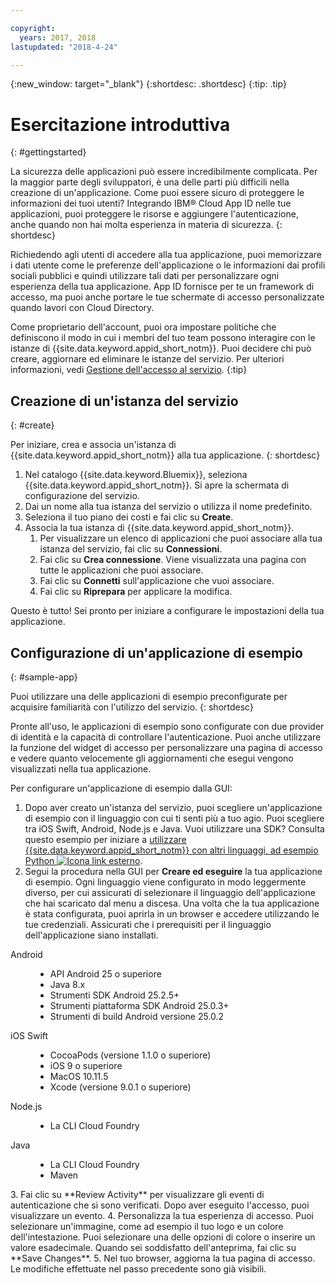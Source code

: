 ```yaml
---

copyright:
  years: 2017, 2018
lastupdated: "2018-4-24"

---
```


{:new_window: target="_blank"}
{:shortdesc: .shortdesc}
{:tip: .tip}

# Esercitazione introduttiva
{: #gettingstarted}

La sicurezza delle applicazioni può essere incredibilmente complicata. Per la maggior parte degli sviluppatori, è una delle parti più difficili nella creazione di un'applicazione. Come puoi essere sicuro di proteggere le informazioni dei tuoi utenti? Integrando IBM® Cloud App ID nelle tue applicazioni, puoi proteggere le risorse e aggiungere l'autenticazione, anche quando non hai molta esperienza in materia di sicurezza.
{: shortdesc}

Richiedendo agli utenti di accedere alla tua applicazione, puoi memorizzare i dati utente come le preferenze dell'applicazione o le informazioni dai profili sociali pubblici e quindi utilizzare tali dati per personalizzare ogni esperienza della tua applicazione. App ID fornisce per te un framework di accesso, ma puoi anche portare le tue schermate di accesso personalizzate quando lavori con Cloud Directory.


Come proprietario dell'account, puoi ora impostare politiche che definiscono il modo in cui i membri del tuo team possono interagire con le istanze di {{site.data.keyword.appid_short_notm}}. Puoi decidere chi può creare, aggiornare ed eliminare le istanze del servizio. Per ulteriori informazioni, vedi [Gestione dell'accesso al servizio](/docs/services/appid/iam.html).
{:tip}

## Creazione di un'istanza del servizio
{: #create}

Per iniziare, crea e associa un'istanza di {{site.data.keyword.appid_short_notm}} alla tua applicazione.
{: shortdesc}

1. Nel catalogo {{site.data.keyword.Bluemix}}, seleziona {{site.data.keyword.appid_short_notm}}. Si apre la schermata di configurazione del servizio.
2. Dai un nome alla tua istanza del servizio o utilizza il nome predefinito.
3. Seleziona il tuo piano dei costi e fai clic su **Create**.
4. Associa la tua istanza di {{site.data.keyword.appid_short_notm}}.
    1. Per visualizzare un elenco di applicazioni che puoi associare alla tua istanza del servizio, fai clic su **Connessioni**.
    2. Fai clic su **Crea connessione**. Viene visualizzata una pagina con tutte le applicazioni che puoi associare.
    3. Fai clic su **Connetti** sull'applicazione che vuoi associare.
    4. Fai clic su **Riprepara** per applicare la modifica.

Questo è tutto! Sei pronto per iniziare a configurare le impostazioni della tua applicazione.


## Configurazione di un'applicazione di esempio
{: #sample-app}

Puoi utilizzare una delle applicazioni di esempio preconfigurate per acquisire familiarità con l'utilizzo del servizio.
{: shortdesc}

Pronte all'uso, le applicazioni di esempio sono configurate con due provider di identità e la capacità di controllare l'autenticazione. Puoi anche utilizzare la funzione del widget di accesso per personalizzare una pagina di accesso e vedere quanto velocemente gli aggiornamenti che esegui vengono visualizzati nella tua applicazione.

Per configurare un'applicazione di esempio dalla GUI:

1. Dopo aver creato un'istanza del servizio, puoi scegliere un'applicazione di esempio con il linguaggio con cui ti senti più a tuo agio. Puoi scegliere tra iOS Swift, Android, Node.js e Java. Vuoi utilizzare una SDK? Consulta questo esempio per iniziare a <a href="https://github.com/mnsn/appid-python-flask-example" target="_blank">utilizzare {{site.data.keyword.appid_short_notm}} con altri linguaggi, ad esempio Python <img src="../../icons/launch-glyph.svg" alt="Icona link esterno"></a>.
2. Segui la procedura nella GUI per **Creare ed eseguire** la tua applicazione di esempio. Ogni linguaggio viene configurato in modo leggermente diverso, per cui assicurati di selezionare il linguaggio dell'applicazione che hai scaricato dal menu a discesa. Una volta che la tua applicazione è stata configurata, puoi aprirla in un browser e accedere utilizzando le tue credenziali. Assicurati che i prerequisiti per il linguaggio dell'applicazione siano installati.
  <dl>
    <dt> Android </dt>
      <dd><ul><li> API Android 25 o superiore </li><li> Java 8.x </li><li> Strumenti SDK Android 25.2.5+ </li><li> Strumenti piattaforma SDK Android 25.0.3+ </li><li> Strumenti di build Android versione 25.0.2 </li></ul></dd>
    <dt> iOS Swift </dt>
      <dd><ul><li> CocoaPods (versione 1.1.0 o superiore) </li><li> iOS 9 o superiore </li><li> MacOS 10.11.5 </li><li> Xcode (versione 9.0.1 o superiore) </li></ul></dd>
    <dt> Node.js </dt>
      <dd><ul><li> La CLI Cloud Foundry </li></ul></dd>
    <dt> Java </dt>
      <dd><ul><li> La CLI Cloud Foundry </li><li> Maven </li></ul></dd>
  </dl>
3. Fai clic su **Review Activity** per visualizzare gli eventi di autenticazione che si sono verificati. Dopo aver eseguito l'accesso, puoi visualizzare un evento.
4. Personalizza la tua esperienza di accesso. Puoi selezionare un'immagine, come ad esempio il tuo logo e un colore dell'intestazione. Puoi selezionare una delle opzioni di colore o inserire un valore esadecimale. Quando sei soddisfatto dell'anteprima, fai clic su **Save Changes**.
5. Nel tuo browser, aggiorna la tua pagina di accesso. Le modifiche effettuate nel passo precedente sono già visibili.
